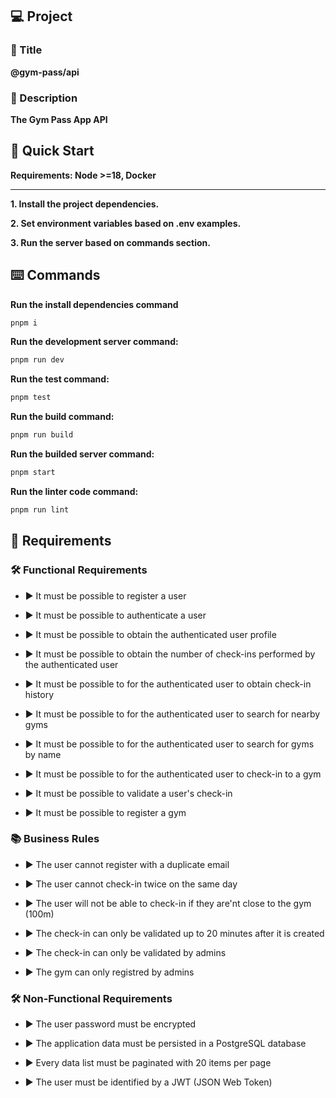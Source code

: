 ## 💻 Project

### 📖 Title
**@gym-pass/api**

### 📝 Description
**The Gym Pass App API**

## 🚀 Quick Start

**Requirements: Node >=18, Docker**

---

**1. Install the project dependencies.**

**2. Set environment variables based on .env examples.**

**3. Run the server based on commands section.**

## ⌨️ Commands

**Run the install dependencies command**

```bash
pnpm i
```

**Run the development server command:**

```bash
pnpm run dev
```

**Run the test command:**

```bash
pnpm test
```

**Run the build command:**

```bash
pnpm run build
```

**Run the builded server command:**

```bash
pnpm start
```

**Run the linter code command:**

```bash
pnpm run lint
```

## 📝 Requirements

### 🛠️ Functional Requirements

- ▶️ It must be possible to register a user

- ▶️ It must be possible to authenticate a user

- ▶️ It must be possible to obtain the authenticated user profile

- ▶️ It must be possible to obtain the number of check-ins performed by the authenticated user

- ▶️ It must be possible to for the authenticated user to obtain check-in history

- ▶️ It must be possible to for the authenticated user to search for nearby gyms

- ▶️ It must be possible to for the authenticated user to search for gyms by name 

- ▶️ It must be possible to for the authenticated user to check-in to a gym 

- ▶️ It must be possible to validate a user's check-in

- ▶️ It must be possible to register a gym

### 📚 Business Rules

- ▶️ The user cannot register with a duplicate email

- ▶️ The user cannot check-in twice on the same day

- ▶️ The user will not be able to check-in if they are'nt close to the gym (100m)

- ▶️ The check-in can only be validated up to 20 minutes after it is created

- ▶️ The check-in can only be validated by admins

- ▶️ The gym can only registred by admins

### 🛠️ Non-Functional Requirements

- ▶️ The user password must be encrypted

- ▶️ The application data must be persisted in a PostgreSQL database

- ▶️ Every data list must be paginated with 20 items per page

- ▶️ The user must be identified by a JWT (JSON Web Token)